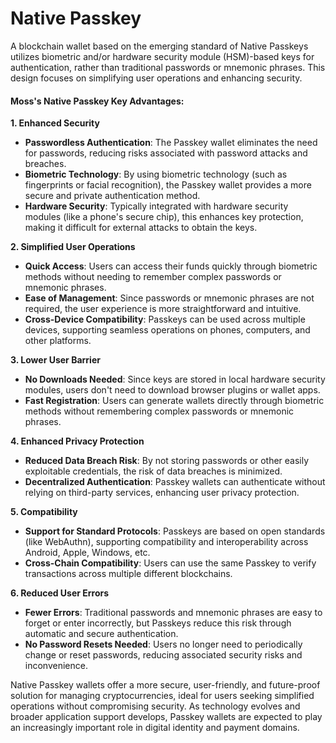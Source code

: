 # Native Passkey



A blockchain wallet based on the emerging standard of Native Passkeys utilizes biometric and/or hardware security module (HSM)-based keys for authentication, rather than traditional passwords or mnemonic phrases. This design focuses on simplifying user operations and enhancing security.

#### Moss's Native Passkey Key Advantages:

**1. Enhanced Security**

* **Passwordless Authentication**: The Passkey wallet eliminates the need for passwords, reducing risks associated with password attacks and breaches.
* **Biometric Technology**: By using biometric technology (such as fingerprints or facial recognition), the Passkey wallet provides a more secure and private authentication method.
* **Hardware Security**: Typically integrated with hardware security modules (like a phone's secure chip), this enhances key protection, making it difficult for external attacks to obtain the keys.

**2. Simplified User Operations**

* **Quick Access**: Users can access their funds quickly through biometric methods without needing to remember complex passwords or mnemonic phrases.
* **Ease of Management**: Since passwords or mnemonic phrases are not required, the user experience is more straightforward and intuitive.
* **Cross-Device Compatibility**: Passkeys can be used across multiple devices, supporting seamless operations on phones, computers, and other platforms.

**3. Lower User Barrier**

* **No Downloads Needed**: Since keys are stored in local hardware security modules, users don't need to download browser plugins or wallet apps.
* **Fast Registration**: Users can generate wallets directly through biometric methods without remembering complex passwords or mnemonic phrases.

**4. Enhanced Privacy Protection**

* **Reduced Data Breach Risk**: By not storing passwords or other easily exploitable credentials, the risk of data breaches is minimized.
* **Decentralized Authentication**: Passkey wallets can authenticate without relying on third-party services, enhancing user privacy protection.

**5. Compatibility**

* **Support for Standard Protocols**: Passkeys are based on open standards (like WebAuthn), supporting compatibility and interoperability across Android, Apple, Windows, etc.
* **Cross-Chain Compatibility**: Users can use the same Passkey to verify transactions across multiple different blockchains.

**6. Reduced User Errors**

* **Fewer Errors**: Traditional passwords and mnemonic phrases are easy to forget or enter incorrectly, but Passkeys reduce this risk through automatic and secure authentication.
* **No Password Resets Needed**: Users no longer need to periodically change or reset passwords, reducing associated security risks and inconvenience.

Native Passkey wallets offer a more secure, user-friendly, and future-proof solution for managing cryptocurrencies, ideal for users seeking simplified operations without compromising security. As technology evolves and broader application support develops, Passkey wallets are expected to play an increasingly important role in digital identity and payment domains.
